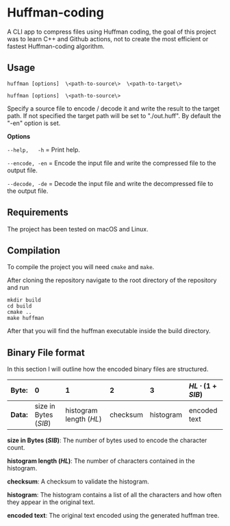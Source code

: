 # Huffman-coding
A CLI app to compress files using Huffman coding, the goal of this project was to learn C++ and Github actions, not to create the most efficient or fastest Huffman-coding algorithm.

## Usage
`huffman [options]  \<path-to-source\>  \<path-to-target\>`

`huffman [options]  \<path-to-source\>`

Specify a source file to encode / decode it and write the result to the target path.
If not specified the target path will be set to "./out.huff". By default the "-en" option is set.

**Options**

  `--help,   -h`      = Print help.

  `--encode, -en`     = Encode the input file and write the compressed file to the output file.

  `--decode, -de`     = Decode the input file and write the decompressed file to the output file.

## Requirements
The project has been tested on macOS and Linux.

## Compilation
To compile the project you will need `cmake` and `make`.

After cloning the repository navigate to the root directory of the repository and run
```
mkdir build
cd build
cmake ..
make huffman
```
After that you will find the huffman executable inside the build directory.

## Binary File format
In this section I will outline how the encoded binary files are structured.

|Byte:     | $0$                   | $1$                     | $2$      | $3$       | $HL \cdot (1 + SIB)$ |
|:---------|:----------------------|:------------------------|:---------|:----------|:---------------------|
|**Data:** | size in Bytes $(SIB)$ | histogram length $(HL)$ | checksum | histogram | encoded text         |

**size in Bytes $(SIB)$**: The number of bytes used to encode the character count.

**histogram length $(HL)$**: The number of characters contained in the histogram.

**checksum**: A checksum to validate the histogram.

**histogram**: The histogram contains a list of all the characters and how often they appear in the original text.

**encoded text**: The original text encoded using the generated huffman tree.